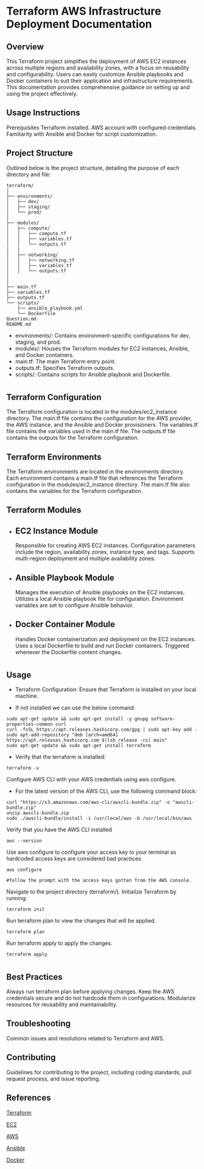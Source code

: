 # Terraform AWS Infrastructure Deployment Documentation

## Overview

This Terraform project simplifies the deployment of AWS EC2 instances across multiple regions and availability zones, with a focus on reusability and configurability. Users can easily customize Ansible playbooks and Docker containers to suit their application and infrastructure requirements. This documentation provides comprehensive guidance on setting up and using the project effectively.

## Usage Instructions

Prerequisites
Terraform installed.
AWS account with configured credentials.
Familiarity with Ansible and Docker for script customization.

## Project Structure

Outlined below is the project structure, detailing the purpose of each directory and file:

```
terraform/
│
├── environments/
│   ├── dev/
│   ├── staging/
│   └── prod/
│
├── modules/
│   ├── compute/
│   │   ├── compute.tf
│   │   ├── variables.tf
│   │   └── outputs.tf
|   |
│   ├── networking/
│   │   ├── networking.tf
│   │   ├── variables.tf
│   │   └── outputs.tf
│
│
├── main.tf
├── variables.tf
├── outputs.tf
└── scripts/
    ├── ansible_playbook.yml
    └── Dockerfile
Question.md
README.md

```

- environments/: Contains environment-specific configurations for dev, staging, and prod.
- modules/: Houses the Terraform modules for EC2 instances, Ansible, and Docker containers.
- main.tf: The main Terraform entry point.
- outputs.tf: Specifies Terraform outputs.
- scripts/: Contains scripts for Ansible playbook and Dockerfile.

#

## Terraform Configuration

The Terraform configuration is located in the modules/ec2_instance directory. The main.tf file contains the configuration for the AWS provider, the AWS instance, and the Ansible and Docker provisioners. The variables.tf file contains the variables used in the main.tf file. The outputs.tf file contains the outputs for the Terraform configuration.

## Terraform Environments

The Terraform environments are located in the environments directory. Each environment contains a main.tf file that references the Terraform configuration in the modules/ec2_instance directory. The main.tf file also contains the variables for the Terraform configuration.

## Terraform Modules

- ## EC2 Instance Module
  Responsible for creating AWS EC2 instances.
  Configuration parameters include the region, availability zones, instance type, and tags.
  Supports multi-region deployment and multiple availability zones.
- ## Ansible Playbook Module
  Manages the execution of Ansible playbooks on the EC2 instances.
  Utilizes a local Ansible playbook file for configuration.
  Environment variables are set to configure Ansible behavior.
- ## Docker Container Module
  Handles Docker containerization and deployment on the EC2 instances.
  Uses a local Dockerfile to build and run Docker containers.
  Triggered whenever the Dockerfile content changes.

#

## Usage

- Terraform Configuration:
  Ensure that Terraform is installed on your local machine.

- If not installed we can use the below command:

```
sudo apt-get update && sudo apt-get install -y gnupg software-properties-common curl
curl -fsSL https://apt.releases.hashicorp.com/gpg | sudo apt-key add -
sudo apt-add-repository "deb [arch=amd64] https://apt.releases.hashicorp.com $(lsb_release -cs) main"
sudo apt-get update && sudo apt-get install terraform
```

- Verify that the terraform is installed:

```
terraform -v
```

Configure AWS CLI with your AWS credentials using aws configure.

- For the latest version of the AWS CLI, use the following command block:

```
curl "https://s3.amazonaws.com/aws-cli/awscli-bundle.zip" -o "awscli-bundle.zip"
unzip awscli-bundle.zip
sudo ./awscli-bundle/install -i /usr/local/aws -b /usr/local/bin/aws
```

Verify that you have the AWS CLI installed

```
aws --version
```

Use aws configure to configure your access key to your terminal as hardcoded access keys are considered bad practices

```
aws configure

#follow the prompt with the access keys gotten from the AWS console.
```

Navigate to the project directory (terraform/).
Initialize Terraform by running:

```
terraform init
```

Run terraform plan to view the changes that will be applied.

```
terraform plan
```

Run terraform apply to apply the changes.

```
terraform apply
```

#

## Best Practices

Always run terraform plan before applying changes.
Keep the AWS credentials secure and do not hardcode them in configurations.
Modularize resources for reusability and maintainability.

## Troubleshooting

Common issues and resolutions related to Terraform and AWS.

## Contributing

Guidelines for contributing to the project, including coding standards, pull request process, and issue reporting.

## References

[Terraform](https://https://www.terraform.io/docs/index.html)

[EC2](https://aws.amazon.com/pm/ec2/)

[AWS](https://aws.amazon.com)

[Ansible](https://docs.ansible.com/ansible/latest/index.html)

[Docker](https://docs.docker.com/)
